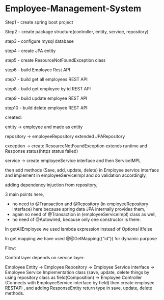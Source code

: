 # Employee-Management-System


Step1 - create spring boot project

Step2 - create package structure(controller, entity, service, repository)

step3 - configure mysql database

step4 - create JPA entity 

step5 - create ResourceNotFoundException class

step6 - build Employee Rest API

step7 - build get all employees REST API

step8 - build get employee by id REST API

step9 - build update employee REST API

step10 - build delete employee REST API

created:

entity → employee and made as entity

repository → employeeRepository extended JPARepository

exception → create ResourceNotFoundException extends runtime and Response status(https status failed)

service → create employeeService interface and then ServiceIMPL 

then add methods (Save, add, update, delete) in Employee service interface and implement in employeeServiceImpl and do validation accordingly,

adding dependency injuction from repository,

3 main points here, 

- no need to @Transaction and @Repository (in employeeRepository interface) here because spring data JPA internally provides them,
- again no need of @Transaction in (employeeServiceImpl) class as well,
- no need of @Autowired, because only one constructor is there.

In getAllEmployee we used lambda expression instead of Optional<zEmployee> if/else

In get mapping we have used  @@GetMapping({”id”}) for dynamic purpose

Flow:

Control layer depends on service layer:

Employee Entity → Employee Repository →  Employee Service interface →  Employee Service Implementation class (save, update, delete things by using repository class as field(Composition) →  Employee Controller (Connects with EmployeeService interface by field) then create employee RESTAPI , and adding ResponseEntity return type in save, update, delete methods.

